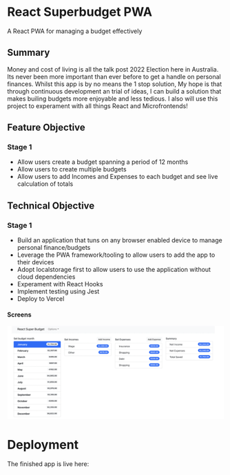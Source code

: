 # React Superbudget PWA
A React PWA for managing a budget effectively 

## Summary
Money and cost of living is all the talk post 2022 Election here in Australia. Its never been more important than ever before to get a handle on personal finances.
Whilst this app is by no means the 1 stop solution, My hope is that through continuous development an trial of ideas, I can build a solution that makes builing budgets more enjoyable and less tedious.
I also will use this project to experament with all things React and Microfrontends!

## Feature Objective
### Stage 1 
 - Allow users create a budget spanning a period of 12 months
 - Allow users to create multiple budgets 
 - Allow users to add Incomes and Expenses to each budget and see live calculation of totals
 
## Technical Objective
### Stage 1
 - Build an application that tuns on any browser enabled device to manage personal finance/budgets
 - Leverage the PWA framework/tooling to allow users to add the app to their devices
 - Adopt localstorage first to allow users to use the application without cloud dependencies
 - Experament with React Hooks
 - Implement testing using Jest
 - Deploy to Vercel

#### Screens
 ![Main](/screens/main.png?raw=true "Main Application")



# Deployment
The finished app is live here:






